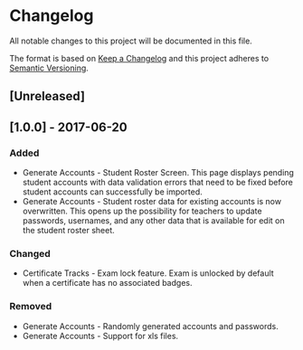 # Changelog
All notable changes to this project will be documented in this file.

The format is based on [Keep a Changelog](https://keepachangelog.com/en/1.0.0/)
and this project adheres to [Semantic Versioning](https://semver.org/spec/v2.0.0.html).

## [Unreleased]

## [1.0.0] - 2017-06-20
### Added
- Generate Accounts - Student Roster Screen. This page displays pending student accounts with data validation errors that need to be fixed before student accounts can successfully be imported.
- Generate Accounts - Student roster data for existing accounts is now overwritten. This opens up the possibility for teachers to update passwords, usernames, and any other data that is available for edit on the student roster sheet.

### Changed
- Certificate Tracks - Exam lock feature. Exam is unlocked by default when a certificate has no associated badges.

### Removed
- Generate Accounts - Randomly generated accounts and passwords.
- Generate Accounts - Support for xls files.
